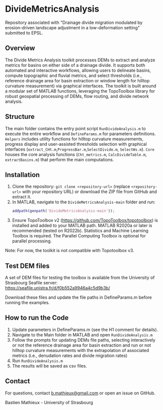 # DivideMetricsAnalysis

Repository associated with "Drainage divide migration modulated by erosion-driven landscape adjustment in a low-deformation setting" submitted to EPSL. 

## Overview 

The Divide Metrics Analysis toolkit processes DEMs to extract and analyze metrics for basins on either side of a drainage divide. It supports both automated and interactive workflows, allowing users to delineate basins, compute topographic and fluvial metrics, and select thresholds (i.e., reference drainage area for basin extraction or window length for hilltop curvature measurement) via graphical interfaces. The toolkit is built around a modular set of MATLAB functions, leveraging the TopoToolbox library for robust geospatial processing of DEMs, flow routing, and divide network analysis.

## Structure

The main folder contains the entry point script `RunDivideAnalysis.m` to execute the entire workflow and `DefineParams.m` for parameters definitions. `Helpers` includes utility functions for hilltop curvature measurements, progress display and user-assisted thresholds selection with graphical interfaces (`extract_CHt.m`,`ProgressBar.m`,`SelectDivide.m`, `SelectWs.m`). `Core` houses the core analysis functions (`Cht_metrics.m`, `CalcDivideTable.m`, `extractBasins.m`) that perform the main computations.

## Installation

1. Clone the repository: `git clone <repository-url>` (replace `<repository-url>` with your repository URL) or download the ZIP file from GitHub and extract it.
2. In MATLAB, navigate to the `DivideMetricsAnalysis-main` folder and run:
   ```matlab
   addpath(genpath('DivideMetricsAnalysis-main'));
3. Ensure TopoToolbox v2 (https://github.com/TopoToolbox/topotoolbox) is installed and added to your MATLAB path. MATLAB R2020a or later is recommended (tested on R2022b). Statistics and Machine Learning Toolbox is required. The Parallel Computing Toolbox is optional for parallel processing.
   
Note: For now, the toolkit is not compatible with Topotoolbox v3.

## Test DEM files

A set of DEM files for testing the toolbox is available from the University of Strasbourg Seafile server:
https://seafile.unistra.fr/d/f0b552a9946a4c5d9b3b/

Download these files and update the file paths in DefineParams.m before running the examples.

## How to run the Code

1. Update parameters in DefineParams.m (see the H1 comment for details).
2. Navigate to the Main folder in MATLAB and open `RunDivideAnalysis.m`
3. Follow the prompts for updating DEMs file paths, selecting interactively or not the reference drainage area for basin extraction and run or not hilltop curvature measurements with the extrapolation of associated metrics (i.e., denudation rates and divide migration rates)
4. Run `RunDivideAnalysis.m`
5. The results will be saved as csv files.

## Contact

For questions, contact b.mathieux@gmail.com or open an issue on GitHub. 

Bastien Mathieux - University of Strasbourg
